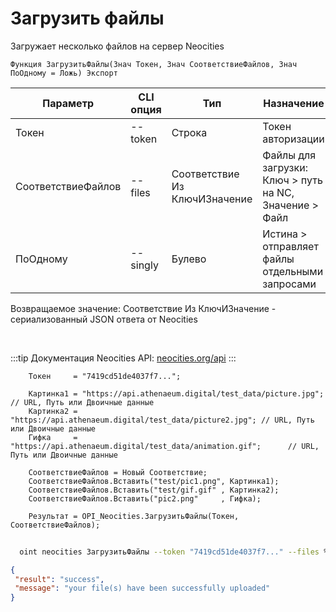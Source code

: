 ﻿---
sidebar_position: 2
---

# Загрузить файлы
 Загружает несколько файлов на сервер Neocities



`Функция ЗагрузитьФайлы(Знач Токен, Знач СоответствиеФайлов, Знач ПоОдному = Ложь) Экспорт`

  | Параметр | CLI опция | Тип | Назначение |
  |-|-|-|-|
  | Токен | --token | Строка | Токен авторизации |
  | СоответствиеФайлов | --files | Соответствие Из КлючИЗначение | Файлы для загрузки: Ключ > путь на NC, Значение > Файл |
  | ПоОдному | --singly | Булево | Истина > отправляет файлы отдельными запросами |

  
  Возвращаемое значение:   Соответствие Из КлючИЗначение - сериализованный JSON ответа от Neocities

<br/>

:::tip
Документация Neocities API: [neocities.org/api](https://neocities.org/api)
:::
<br/>


```bsl title="Пример кода"
    Токен     = "7419cd51de4037f7...";

    Картинка1 = "https://api.athenaeum.digital/test_data/picture.jpg";  // URL, Путь или Двоичные данные
    Картинка2 = "https://api.athenaeum.digital/test_data/picture2.jpg"; // URL, Путь или Двоичные данные
    Гифка     = "https://api.athenaeum.digital/test_data/animation.gif";      // URL, Путь или Двоичные данные

    СоответствиеФайлов = Новый Соответствие;
    СоответствиеФайлов.Вставить("test/pic1.png", Картинка1);
    СоответствиеФайлов.Вставить("test/gif.gif" , Картинка2);
    СоответствиеФайлов.Вставить("pic2.png"     , Гифка);

    Результат = OPI_Neocities.ЗагрузитьФайлы(Токен, СоответствиеФайлов);
```



```sh title="Пример команды CLI"
    
  oint neocities ЗагрузитьФайлы --token "7419cd51de4037f7..." --files %files% --singly %singly%

```

```json title="Результат"
{
 "result": "success",
 "message": "your file(s) have been successfully uploaded"
}
```
